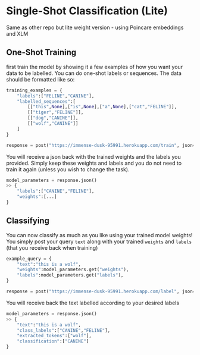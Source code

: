 # Single-Shot Classification (Lite)

Same as other repo but lite weight version - using Poincare embeddings and XLM

## One-Shot Training

first train the model by showing it a few examples of how you want your data to be labelled.  You can do one-shot labels or sequences. The data should be formatted like so:

```python
training_examples = {
    "labels":["FELINE","CANINE"],
    "labelled_sequences":[
        [["this",None],["is",None],["a",None],["cat","FELINE"]],
        [["tiger","FELINE"]],
        [["dog","CANINE"]],
        [["wolf","CANINE"]]
    ]
}

response = post("https://immense-dusk-95991.herokuapp.com/train", json=train_data)
```
You will receive a json back with the trained weights and the labels you provided. Simply keep these weights and labels and you do not need to train it again (unless you wish to change the task).  

```python
model_parameters = response.json()
>> {
    "labels":["CANINE","FELINE"],
    "weights":[...]
}
```

## Classifying

You can now classify as much as you like using your trained model weights!  You simply post your query `text` along with your trained `weights` and `labels` (that you receive back when training)

```python
example_query = {
    "text":"this is a wolf",
    "weights":model_parameters.get("weights"),
    "labels":model_parameters.get("labels"),
}

response = post("https://immense-dusk-95991.herokuapp.com/label", json=example_query)
```

You will receive back the text labelled according to your desired labels

```python
model_parameters = response.json()
>> {
    "text":"this is a wolf",
    "class_labels":["CANINE","FELINE"],
    "extracted_tokens":["wolf"],
    "classification":["CANINE"]
}
```
